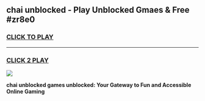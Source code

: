 
## chai unblocked - Play Unblocked Gmaes & Free #zr8e0
<h3>
<a href="https://news.freeplayer.one?title=chai_unblocked&ref=03M">CLICK TO PLAY</a></h3>
<hr>

<h3>
<a href="https://news.freeplayer.one?title=chai_unblocked&ref=03M">CLICK 2 PLAY</a>
  
</h3>

<a href="https://news.freeplayer.one?title=chai_unblocked&ref=03M"><img src="https://clearcache.store/games.png"></a>


**chai unblocked games unblocked: Your Gateway to Fun and Accessible Online Gaming**

